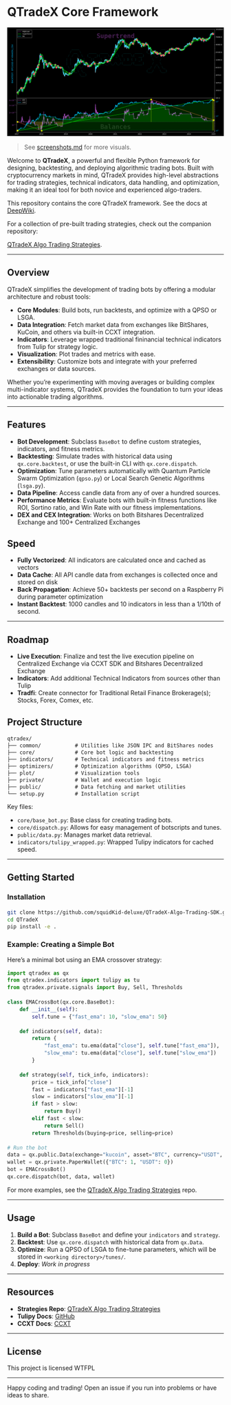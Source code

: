 # QTradeX Core Framework

<img src="screenshots/Screenshot from 2025-05-02 18-50-54.png"></img>

> See [screenshots.md](screenshots.md) for more visuals.

Welcome to **QTradeX**, a powerful and flexible Python framework for designing, backtesting, and deploying algorithmic trading bots. Built with cryptocurrency markets in mind, QTradeX provides high-level abstractions for trading strategies, technical indicators, data handling, and optimization, making it an ideal tool for both novice and experienced algo-traders.

This repository contains the core QTradeX framework.  See the docs at [DeepWiki](https://deepwiki.com/squidKid-deluxe/QTradeX-Algo-Trading-SDK).

For a collection of pre-built trading strategies, check out the companion repository: 

[QTradeX Algo Trading Strategies](https://github.com/squidKid-deluxe/qtradex-ai-agents).

---

## Overview

QTradeX simplifies the development of trading bots by offering a modular architecture and robust tools:
- **Core Modules**: Build bots, run backtests, and optimize with a QPSO or LSGA.
- **Data Integration**: Fetch market data from exchanges like BitShares, KuCoin, and others via built-in CCXT integration.
- **Indicators**: Leverage wrapped traditional fininancial technical indicators from Tulip for strategy logic.
- **Visualization**: Plot trades and metrics with ease.
- **Extensibility**: Customize bots and integrate with your preferred exchanges or data sources.

Whether you’re experimenting with moving averages or building complex multi-indicator systems, QTradeX provides the foundation to turn your ideas into actionable trading algorithms.

---

## Features

- **Bot Development**: Subclass `BaseBot` to define custom strategies, indicators, and fitness metrics.
- **Backtesting**: Simulate trades with historical data using `qx.core.backtest`, or use the built-in CLI with `qx.core.dispatch`.
- **Optimization**: Tune parameters automatically with Quantum Particle Swarm Optimization (`qpso.py`) or Local Search Genetic Algorithms (`lsga.py`).
- **Data Pipeline**: Access candle data from any of over a hundred sources.
- **Performance Metrics**: Evaluate bots with built-in fitness functions like ROI, Sortino ratio, and Win Rate with our fitness implementations.
- **DEX and CEX Integration**: Works on both Bitshares Decentralized Exchange and 100+ Centralized Exchanges

## Speed

- **Fully Vectorized**: All indicators are calculated once and cached as vectors
- **Data Cache**: All API candle data from exchanges is collected once and stored on disk
- **Back Propagation**: Achieve 50+ backtests per second on a Raspberry Pi during parameter optimization
- **Instant Backtest**: 1000 candles and 10 indicators in less than a 1/10th of second. 

---

## Roadmap

- **Live Execution**: Finalize and test the live execution pipeline on Centralized Exchange via CCXT SDK and Bitshares Decentralized Exchange
- **Indicators**: Add additional Technical Indicators from sources other than Tulip
- **Tradfi**: Create connector for Traditional Retail Finance Brokerage(s); Stocks, Forex, Comex, etc. 

## Project Structure

```
qtradex/
├── common/           # Utilities like JSON IPC and BitShares nodes
├── core/             # Core bot logic and backtesting
├── indicators/       # Technical indicators and fitness metrics
├── optimizers/       # Optimization algorithms (QPSO, LSGA)
├── plot/             # Visualization tools
├── private/          # Wallet and execution logic
├── public/           # Data fetching and market utilities
└── setup.py          # Installation script
```

Key files:
- `core/base_bot.py`: Base class for creating trading bots.
- `core/dispatch.py`: Allows for easy management of botscripts and tunes.
- `public/data.py`: Manages market data retrieval.
- `indicators/tulipy_wrapped.py`: Wrapped Tulipy indicators for cached speed.

---

## Getting Started

### Installation

```bash
git clone https://github.com/squidKid-deluxe/QTradeX-Algo-Trading-SDK.git QTradeX
cd QTradeX
pip install -e .
```

### Example: Creating a Simple Bot
Here’s a minimal bot using an EMA crossover strategy:

```python
import qtradex as qx
from qtradex.indicators import tulipy as tu
from qtradex.private.signals import Buy, Sell, Thresholds

class EMACrossBot(qx.core.BaseBot):
    def __init__(self):
        self.tune = {"fast_ema": 10, "slow_ema": 50}
    
    def indicators(self, data):
        return {
            "fast_ema": tu.ema(data["close"], self.tune["fast_ema"]),
            "slow_ema": tu.ema(data["close"], self.tune["slow_ema"])
        }
    
    def strategy(self, tick_info, indicators):
        price = tick_info["close"]
        fast = indicators["fast_ema"][-1]
        slow = indicators["slow_ema"][-1]
        if fast > slow:
            return Buy()
        elif fast < slow:
            return Sell()
        return Thresholds(buying=price, selling=price)

# Run the bot
data = qx.public.Data(exchange="kucoin", asset="BTC", currency="USDT", begin="2023-01-01", end="2023-12-31")
wallet = qx.private.PaperWallet({"BTC": 1, "USDT": 0})
bot = EMACrossBot()
qx.core.dispatch(bot, data, wallet)
```

For more examples, see the [QTradeX Algo Trading Strategies](https://github.com/squidKid-deluxe/qtradex-ai-agents) repo.

---

## Usage

1. **Build a Bot**: Subclass `BaseBot` and define your `indicators` and `strategy`.
2. **Backtest**: Use `qx.core.dispatch` with historical data from `qx.Data`.
3. **Optimize**: Run a QPSO of LSGA to fine-tune parameters, which will be stored in `<working directory>/tunes/`.
4. **Deploy**: *Work in progress*

---

## Resources

- **Strategies Repo**: [QTradeX Algo Trading Strategies](https://github.com/squidKid-deluxe/qtradex-ai-agents)
- **Tulipy Docs**: [GitHub](https://tulipindicators.org)
- **CCXT Docs**: [CCXT](https://docs.ccxt.com)

---

## License

This project is licensed WTFPL 

---

Happy coding and trading! Open an issue if you run into problems or have ideas to share.
